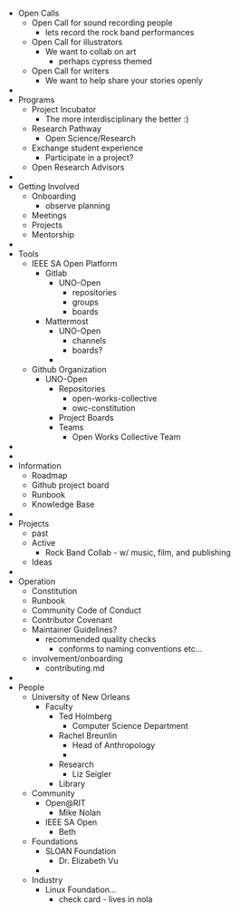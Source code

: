 - Open Calls
	- Open Call for sound recording people
		- lets record the rock band performances
	- Open Call for illustrators
		- We want to collab on art
			- perhaps cypress themed
	- Open Call for writers
		- We want to help share your stories openly
-
- Programs
	- Project Incubator
		- The more interdisciplinary the better :)
	- Research Pathway
		- Open Science/Research
	- Exchange student experience
		- Participate in a project?
	- Open Research Advisors
-
- Getting Involved
	- Onboarding
		- observe planning
	- Meetings
	- Projects
	- Mentorship
-
- Tools
	- IEEE SA Open Platform
		- Gitlab
			- UNO-Open
				- repositories
				- groups
				- boards
		- Mattermost
			- UNO-Open
				- channels
				- boards?
			-
	- Github Organization
		- UNO-Open
			- Repositories
				- open-works-collective
				- owc-constitution
			- Project Boards
			- Teams
				- Open Works Collective Team
-
-
- Information
	- Roadmap
	- Github project board
	- Runbook
	- Knowledge Base
-
- Projects
	- past
	- Active
		- Rock Band Collab - w/ music, film, and publishing
	- Ideas
-
- Operation
	- Constitution
	- Runbook
	- Community Code of Conduct
	- Contributor Covenant
	- Maintainer Guidelines?
		- recommended quality checks
			- conforms to naming conventions etc...
	- involvement/onboarding
		- contributing.md
-
- People
	- University of New Orleans
		- Faculty
			- Ted Holmberg
				- Computer Science Department
			- Rachel Breunlin
				- Head of Anthropology
				-
			- Research
				- Liz Seigler
			- Library
	- Community
		- Open@RIT
			- Mike Nolan
		- IEEE SA Open
			- Beth
	- Foundations
		- SLOAN Foundation
			- Dr. Elizabeth Vu
		-
	- Industry
		- Linux Foundation...
			- check card - lives in nola